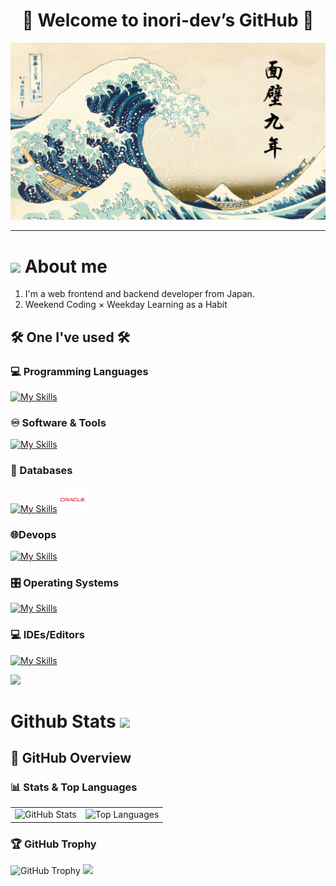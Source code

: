 <h1 align="center">🌊 Welcome to inori-dev’s GitHub 🌊</h1>
<p align="center">

![My Image](image/img.png)
</p>

---

<!--About Me　STA-->
# <picture><img src = "https://github.com/7oSkaaa/7oSkaaa/blob/main/Images/about_me.gif?raw=true" width = 30px></picture> About me
<tr border="none">
<td width="50%" align="left">

1. I'm a web frontend and backend developer from Japan.
2. Weekend Coding × Weekday Learning as a Habit

## 🛠️ One I've used 🛠️

### 💻 Programming Languages
[![My Skills](https://skillicons.dev/icons?i=java,kotlin,python,swift,html,css,js&theme=light)](https://skillicons.dev)


### ♾️ Software & Tools
[![My Skills](https://skillicons.dev/icons?i=git,github,postman,notion,obsidian)](https://skillicons.dev)


### 💾 Databases

[![My Skills](https://skillicons.dev/icons?i=mysql,postgres)](https://skillicons.dev)
<img src="https://raw.githubusercontent.com/devicons/devicon/master/icons/oracle/oracle-original.svg" alt="oracle" width="40" height="40"/> </a>


### 🌐Devops
[![My Skills](https://skillicons.dev/icons?i=docker)](https://skillicons.dev)


### 🎛️ Operating Systems
[![My Skills](https://skillicons.dev/icons?i=windows,apple)](https://skillicons.dev)


### 💻 IDEs/Editors
[![My Skills](https://skillicons.dev/icons?i=androidstudio,eclipse,vscode)](https://skillicons.dev)


<!-- line-->
<img src="https://user-images.githubusercontent.com/73097560/115834477-dbab4500-a447-11eb-908a-139a6edaec5c.gif">



<!--Github Stats-->
# Github Stats <img src = "https://i.pinimg.com/originals/65/c4/f4/65c4f452571be1261e9c623f7da488ac.gif" width = 35px>

## 🧠 GitHub Overview
### 📊 Stats & Top Languages

<table>
  <tr>
    <td>
      <img src="https://github-readme-stats.vercel.app/api?username=inori-dev&show_icons=true&theme=dracula" alt="GitHub Stats"/>
    </td>
    <td>
      <img src="https://github-readme-stats.vercel.app/api/top-langs/?username=inori-dev&hide_progress=true&theme=dracula" alt="Top Languages"/>
    </td>
  </tr>
</table>

### 🏆 GitHub Trophy

<img src="https://github-profile-trophy.vercel.app/?username=inori-dev&theme=onedark&no-frame=true&no-bg=true&margin-w=15" alt="GitHub Trophy"/>

<!-- footer line-->
<img src="https://user-images.githubusercontent.com/73097560/115834477-dbab4500-a447-11eb-908a-139a6edaec5c.gif">
